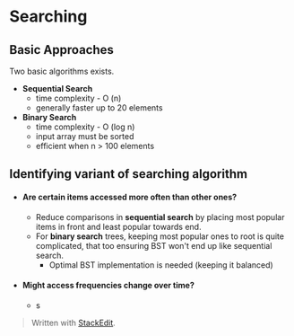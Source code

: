 # Searching

## Basic Approaches
Two basic algorithms exists.
 - **Sequential Search**
	 - time complexity - O (n)
	 - generally faster up to 20 elements
 - **Binary Search**
	 - time complexity - O (log n)
	 - input array must be sorted
	 - efficient when n > 100 elements

## Identifying variant of searching algorithm

 - #### Are certain items accessed more often than other ones?
	 - Reduce comparisons in **sequential search** by placing most popular items in front and least popular towards end.
	 - For **binary search** trees, keeping most popular ones to root is quite complicated, that too ensuring BST won't end up like sequential search.
		 - Optimal BST implementation is needed (keeping it balanced)
 - #### Might access frequencies change over time?
	- s
> Written with [StackEdit](https://stackedit.io/).
<!--stackedit_data:
eyJoaXN0b3J5IjpbNDc4Mjg5MTg3XX0=
-->